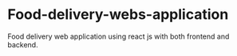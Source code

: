 # Food-delivery-webs-application
Food delivery web application using react js with both frontend and backend.